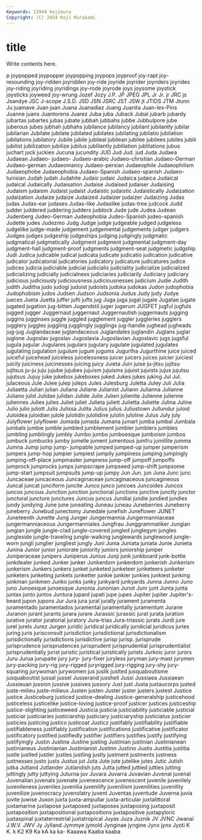 ```yaml
---
Keywords: 13944 kojimura
Copyright: (C) 2024 Koji Murakami
---
```


# title

Write contents here.



p joypopped
joypopper joypopping joypops joyproof joy-rapt joy-resounding joy-ridden joyridden joy-ride joyride
joyrider joyriders joyrides joy-riding joyriding joyridings joy-rode joyrode joys joysome
joystick joysticks joyweed joy-wrung Jozef Jozy J.P. JP JPEG JPL
Jr Jr. jr JRC js Jsandye JSC J-scope J.S.D. JSD
JSN JSRC JST JSW jt JTIDS JTM Jtunn Ju juamave
Juan juan Juana Juanadiaz Juang Juanita Juan-les-Pins Juanne juans Juantorena
Juarez Juba juba Juback Jubal jubarb jubardy jubartas jubartes jubas
jubate jubbah jubbahs jubbe Jubbulpore jube juberous jubes jubhah jubhahs
jubilance jubilancy jubilant jubilantly jubilar jubilarian Jubilate jubilate jubilated jubilates
jubilating jubilatio jubilation jubilations jubilatory Jubile jubile jubileal jubilean jubilee
jubilees jubiles jubili jubilist jubilization jubilize jubilus jublilantly jublilation jublilations
jubus juchart juck juckies Jucuna jucundity JUD Jud Jud. jud
Juda Judaea Judaean Judaeo- judaeo- Judaeo-arabic Judaeo-christian Judaeo-German Judaeo-german Judaeomancy
Judaeo-persian Judaeophile Judaeophilism Judaeophobe Judaeophobia Judaeo-Spanish Judaeo-spanish Judaeo-tunisian Judah judah
Judahite Judaic judaic Judaica judaica Judaical judaical Judaically Judaisation Judaise
Judaised judaiser Judaising Judaism judaism Judaist judaist Judaistic judaistic Judaistically
Judaization judaization Judaize judaize Judaized Judaizer judaizer Judaizing Judas judas
Judas-ear judases Judas-like Judaslike judas-tree judcock Judd judder juddered juddering
judders juddock Jude jude Judea Judean Judenberg Judeo-German Judeophobia Judeo-Spanish
judeo-spanish Judette judex Judezmo Judg Judge judge judgeable judged judgeless
judgelike judge-made judgement judgemental judgements judger judgers Judges judges judgeship
judgeships judging judgingly judgmatic judgmatical judgmatically Judgment judgment judgmental judgment-day
judgment-hall judgment-proof judgments judgment-seat judgmetic judgship Judi Judica judicable judical
judicata judicate judicatio judication judicative judicator judicatorial judicatories judicatory judicature
judicatures judice judices judicia judiciable judicial judicialis judiciality judicialize judicialized
judicializing judicially judicialness judiciaries judiciarily Judiciary judiciary judicious judiciously judiciousness
judiciousnesses judicium Judie Judith judith Juditha judo judogi judoist judoists
judoka judokas Judon judophobia Judophobism judos Judsen Judson Judsonia Judus
Judy judy Judye jueces Jueta Juetta juffer jufti jufts jug
Juga juga jugal jugale Jugatae jugate jugated jugation jug-bitten Jugendstil
juger jugerum JUGFET jugful jugfuls jugged jugger Juggernaut juggernaut Juggernautish
juggernauts jugging juggins jugginses juggle juggled jugglement juggler juggleries jugglers
jugglery juggles juggling jugglingly jugglings jug-handle jughead jugheads jug-jug Juglandaceae
juglandaceous Juglandales juglandin Juglans juglar juglone Jugoslav jugoslav Jugoslavia Jugoslavian
Jugoslavic jugs jugsful jugula jugular Jugulares jugulars jugulary jugulate jugulated
jugulates jugulating jugulation jugulum jugum jugums Jugurtha Jugurthine juice juiced
juiceful juicehead juiceless juicelessness juicer juicers juices juicier juiciest juicily
juiciness juicinesses juicing juicy Juieta Juin juise ju-jitsu jujitsu jujitsus
ju-ju juju jujube jujubes jujuism jujuisms jujuist jujuists jujus jujutsu
jujutsus Jujuy juke jukebox jukeboxes juked Jukes jukes juking Jul
Jul. julaceous Jule Julee julep juleps Jules Julesburg Juletta Juley
Juli Julia Juliaetta Julian julian Juliana Juliane Julianist Juliann Julianna
Julianne Juliano julid Julidae julidan Julide Julie Julien julienite Julienne
julienne juliennes Julies julies Juliet juliet Julieta juliett Julietta Juliette
Julina Juline Julio julio juliott Julis Julissa Julita Julius julius
Juliustown Jullundur juloid Juloidea juloidian julole julolidin julolidine julolin juloline
Julus July july Julyflower julyflower Jumada jumada Jumana jumart jumba
jumbal Jumbala jumbals jumbie jumble jumbled jumblement jumbler jumblers jumbles
jumbling jumblingly jumbly Jumbo jumbo jumboesque jumboism jumbos jumbuck jumbucks
jumby jumelle jument jumentous jumfru jumillite jumma Jumna Jump jump
jump- jumpable jumped jumped-up jumper jumperism jumpers jump-hop jumpier jumpiest
jumpily jumpiness jumping jumpingly jumping-off-place jumpmaster jumpness jump-off jumpoff jumpoffs
jumprock jumprocks jumps jumpscrape jumpseed jump-shift jumpsome jump-start jumpsuit jumpsuits
jump-up jumpy Jun Jun. jun Juna Junc junc Juncaceae juncaceous
Juncaginaceae juncaginaceous juncagineous Juncal juncat junciform juncite Junco junco juncoes
Juncoides Juncos juncos juncous Junction junction junctional junctions junctive junctly
junctor junctural juncture junctures Juncus juncus Jundiai jundie jundied jundies
jundy jundying June june juneating Juneau juneau Juneberries Juneberry juneberry
Junebud junectomy Junedale junefish Juneflower JUNET Juneteenth Junette Jung Junger
Jungermannia Jungermanniaceae jungermanniaceous Jungermanniales Jungfrau Junggrammatiker Jungian jungian jungle jungle-clad
jungle-covered jungled junglegym jungles jungleside jungle-traveling jungle-walking junglewards junglewood jungle-worn
jungli junglier jungliest jungly Juni Junia Juniata juniata Junie Junieta
Junina Junior junior juniorate juniority juniors juniorship juniper Juniperaceae junipers
Juniperus Junius Junji junk junkboard junk-bottle junkdealer junked Junker junker
Junkerdom junkerdom junkerish Junkerism junkerism Junkers junkers junket junketed junketeer
junketeers junketer junketers junketing junkets junketter junkie junkier junkies junkiest
junking junkman junkmen Junko junks junky junkyard junkyards Junna Junno
Juno juno Junoesque junoesque Junonia Junonian Junot Junr junt Junta
junta juntas junto juntos Juntura jupard jupati jupe jupes Jupiter
jupiter Jupiter's-beard jupon jupons Jur Jura jura jural jurally jurament
juramenta juramentado juramentados juramental juramentally juramentum Jurane Juranon jurant jurants
jurara jurare Jurassic jurassic jurat jurata juration jurative jurator juratorial
juratory Jura-trias Jura-triassic jurats Jurdi jure jurel jurels Jurez Jurgen
juridic juridical juridically juridicial juridicus juries juring juris jurisconsult jurisdiction
jurisdictional jurisdictionalism jurisdictionally jurisdictions jurisdictive jurisp jurisp. jurisprude jurisprudence jurisprudences
jurisprudent jurisprudential jurisprudentialist jurisprudentially jurist juristic juristical juristically jurists Jurkoic
juror jurors Juru Jurua jurupaite jury jury- jury-fixer juryless juryman
jury-mast jurymen jury-packing jury-rig jury-rigged juryrigged jury-rigging jury-shy jury-squaring jurywoman
jurywomen jus juslik juslted jusquaboutisme jusquaboutist jussal jussel Jusserand jusshell
Jussi Jussiaea Jussiaean Jussieuan jussion jussive jussives jussory Just just
Justa justaucorps justed juste-milieu juste-milieux Justen justen Juster juster justers
justest Justice justice Justiceburg justiced justice-dealing Justice-generalship justicehood justiceless justicelike
justice-loving justice-proof justicer justices justiceship justice-slighting justiceweed Justicia justicia justiciability
justiciable justicial justiciar justiciaries justiciarship justiciary justiciaryship justiciatus justicier justicies
justicing justico justicoat Justicz justifably justifiability justifiable justifiableness justifiably justification
justifications justificative justificator justificatory justified justifiedly justifier justifiers justifies justify
justifying justifyingly Justin Justina Justine justing Justinian justinian Justinianean justinianeus
Justinianian Justinianist Justinn Justino Justis Justitia justitia justle justled justler
justles justling justly justment justments justness justnesses justo justs Justus
jut Juta Jute jute jutelike jutes Jutic Jutish jutka Jutland
Jutlander Jutlandish juts Jutta jutted juttied jutties jutting juttingly jutty
juttying Juturna juv Juvara Juvarra Juvavian Juvenal juvenal Juvenalian juvenals
juvenate juvenescence juvenescent juvenile juvenilely juvenileness juveniles juvenilia juvenilify juvenilism
juvenilities juvenility juvenilize juvenocracy juvenolatry juvent Juventas juventude Juverna juvia
juvite juwise Juxon juxta juxta-ampullar juxta-articular juxtalittoral juxtamarine juxtapose juxtaposed
juxtaposes juxtaposing juxtaposit juxtaposition juxtapositional juxtapositions juxtapositive juxtapyloric juxtaspinal juxtaterrestrial
juxtatropical Juyas Juza Juznik JV JVNC Jwanai J.W.V. JWV Jy
Jylland Jymmye jymold Jynginae jyngine Jynx jynx Jyoti K K.
k K2 K9 Ka kA ka ka- Kaaawa Kaaba kaaba

